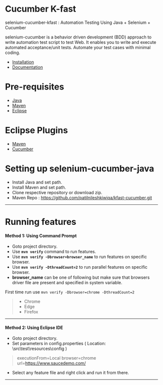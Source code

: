 # Cucumber K-fast 

selenium-cucumber-kfast : Automation Testing Using Java + Selenium + Cucumber

selenium-cucumber is a behavior driven development (BDD) approach to write automation test script to test Web. It enables you to write and execute automated acceptance/unit tests. Automate your test cases with minimal coding.

- [Installation]
- [Documentation]

# Pre-requisites
- [Java](https://java.com/en/download/manual.jsp)
- [Maven](https://maven.apache.org/download.cgi)
- [Eclipse](https://eclipse.org/downloads)

# Eclipse Plugins
 - [Maven](http://download.eclipse.org/technology/m2e/releases/1.4)
 - [Cucumber](http://cucumber.github.io/cucumber-eclipse/update-site/)

# Setting up selenium-cucumber-java
- Install Java and set path.
- Install Maven and set path.
- Clone respective repository or download zip.
 - Maven Repo : https://github.com/patilnileshkiwiqa/kfast-cucumber.git


------------


# Running features

#### Method 1: Using Command Prompt

- Goto project directory.
- Use **`mvn verify`** command to run features.
- Use **`mvn verify -Dbrowser=browser_name`**  to run features on specific browser.
- Use **`mvn verify -DthreadCount=2`**  to run parallel features on specific browser.
- **browser_name** can be one of following but make sure that browsers driver file are present and specified in system variable.

First time run use `mvn verify -Dbrowser=chrome -DthreadCount=2`

> - Chrome
> - Edge
> - Firefox


------------




#### Method 2: Using Eclipse IDE
- Goto project directory.
- Set parameters in config.properties ( Location: \src\test\resources\config )
> executionFrom=Local
> browser=chrome
> url=https://www.saucedemo.com/

- Select any feature file and right click and run it from there.


------------




   [Installation]: <https://cucumber.io/docs/installation/java/>
   [Documentation]: <https://cucumber.io/docs/cucumber/>